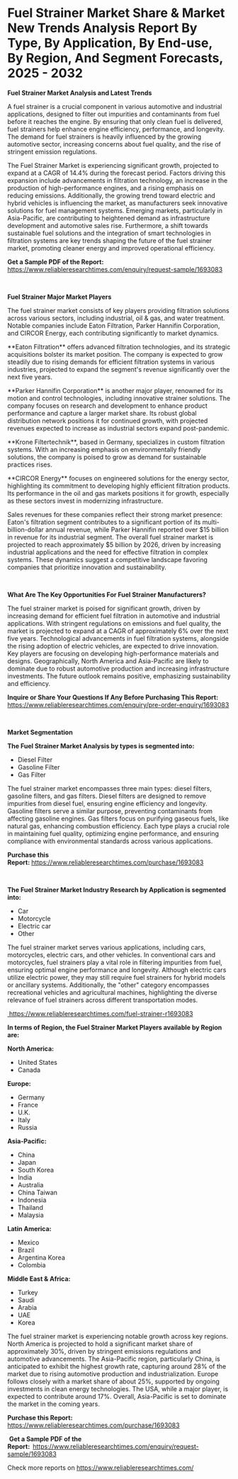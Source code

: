 <p><h1>Fuel Strainer Market Share & Market New Trends Analysis Report By Type, By Application, By End-use, By Region, And Segment Forecasts, 2025 - 2032</h1></p><p><strong>Fuel Strainer Market Analysis and Latest Trends</strong></p>
<p><p>A fuel strainer is a crucial component in various automotive and industrial applications, designed to filter out impurities and contaminants from fuel before it reaches the engine. By ensuring that only clean fuel is delivered, fuel strainers help enhance engine efficiency, performance, and longevity. The demand for fuel strainers is heavily influenced by the growing automotive sector, increasing concerns about fuel quality, and the rise of stringent emission regulations.</p><p>The Fuel Strainer Market is experiencing significant growth, projected to expand at a CAGR of 14.4% during the forecast period. Factors driving this expansion include advancements in filtration technology, an increase in the production of high-performance engines, and a rising emphasis on reducing emissions. Additionally, the growing trend toward electric and hybrid vehicles is influencing the market, as manufacturers seek innovative solutions for fuel management systems. Emerging markets, particularly in Asia-Pacific, are contributing to heightened demand as infrastructure development and automotive sales rise. Furthermore, a shift towards sustainable fuel solutions and the integration of smart technologies in filtration systems are key trends shaping the future of the fuel strainer market, promoting cleaner energy and improved operational efficiency.</p></p>
<p><strong>Get a Sample PDF of the Report:&nbsp;</strong> <a href="https://www.reliableresearchtimes.com/enquiry/request-sample/1693083?utm_campaign=2183&utm_medium=2&utm_source=Github&utm_content=ia&utm_term=16022025&utm_id=fuel-strainer">https://www.reliableresearchtimes.com/enquiry/request-sample/1693083</a></p>
<p>&nbsp;</p>
<p><strong>Fuel Strainer Major Market Players</strong></p>
<p><p>The fuel strainer market consists of key players providing filtration solutions across various sectors, including industrial, oil & gas, and water treatment. Notable companies include Eaton Filtration, Parker Hannifin Corporation, and CIRCOR Energy, each contributing significantly to market dynamics.</p><p>**Eaton Filtration** offers advanced filtration technologies, and its strategic acquisitions bolster its market position. The company is expected to grow steadily due to rising demands for efficient filtration systems in various industries, projected to expand the segment's revenue significantly over the next five years.</p><p>**Parker Hannifin Corporation** is another major player, renowned for its motion and control technologies, including innovative strainer solutions. The company focuses on research and development to enhance product performance and capture a larger market share. Its robust global distribution network positions it for continued growth, with projected revenues expected to increase as industrial sectors expand post-pandemic.</p><p>**Krone Filtertechnik**, based in Germany, specializes in custom filtration systems. With an increasing emphasis on environmentally friendly solutions, the company is poised to grow as demand for sustainable practices rises. </p><p>**CIRCOR Energy** focuses on engineered solutions for the energy sector, highlighting its commitment to developing highly efficient filtration products. Its performance in the oil and gas markets positions it for growth, especially as these sectors invest in modernizing infrastructure.</p><p>Sales revenues for these companies reflect their strong market presence: Eaton's filtration segment contributes to a significant portion of its multi-billion-dollar annual revenue, while Parker Hannifin reported over $15 billion in revenue for its industrial segment. The overall fuel strainer market is projected to reach approximately $5 billion by 2026, driven by increasing industrial applications and the need for effective filtration in complex systems. These dynamics suggest a competitive landscape favoring companies that prioritize innovation and sustainability.</p></p>
<p>&nbsp;</p>
<p><strong>What Are The Key Opportunities For Fuel Strainer Manufacturers?</strong></p>
<p><p>The fuel strainer market is poised for significant growth, driven by increasing demand for efficient fuel filtration in automotive and industrial applications. With stringent regulations on emissions and fuel quality, the market is projected to expand at a CAGR of approximately 6% over the next five years. Technological advancements in fuel filtration systems, alongside the rising adoption of electric vehicles, are expected to drive innovation. Key players are focusing on developing high-performance materials and designs. Geographically, North America and Asia-Pacific are likely to dominate due to robust automotive production and increasing infrastructure investments. The future outlook remains positive, emphasizing sustainability and efficiency.</p></p>
<p><strong>Inquire or Share Your Questions If Any Before Purchasing This Report:</strong> <a href="https://www.reliableresearchtimes.com/enquiry/pre-order-enquiry/1693083?utm_campaign=2183&utm_medium=2&utm_source=Github&utm_content=ia&utm_term=16022025&utm_id=fuel-strainer">https://www.reliableresearchtimes.com/enquiry/pre-order-enquiry/1693083</a></p>
<p>&nbsp;</p>
<p><strong>Market Segmentation</strong></p>
<p><strong>The Fuel Strainer Market Analysis by types is segmented into:</strong></p>
<p><ul><li>Diesel Filter</li><li>Gasoline Filter</li><li>Gas Filter</li></ul></p>
<p><p>The fuel strainer market encompasses three main types: diesel filters, gasoline filters, and gas filters. Diesel filters are designed to remove impurities from diesel fuel, ensuring engine efficiency and longevity. Gasoline filters serve a similar purpose, preventing contaminants from affecting gasoline engines. Gas filters focus on purifying gaseous fuels, like natural gas, enhancing combustion efficiency. Each type plays a crucial role in maintaining fuel quality, optimizing engine performance, and ensuring compliance with environmental standards across various applications.</p></p>
<p><strong>Purchase this Report:&nbsp;</strong><a href="https://www.reliableresearchtimes.com/purchase/1693083?utm_campaign=2183&utm_medium=2&utm_source=Github&utm_content=ia&utm_term=16022025&utm_id=fuel-strainer">https://www.reliableresearchtimes.com/purchase/1693083</a></p>
<p>&nbsp;</p>
<p><strong>The Fuel Strainer Market Industry Research by Application is segmented into:</strong></p>
<p><ul><li>Car</li><li>Motorcycle</li><li>Electric car</li><li>Other</li></ul></p>
<p><p>The fuel strainer market serves various applications, including cars, motorcycles, electric cars, and other vehicles. In conventional cars and motorcycles, fuel strainers play a vital role in filtering impurities from fuel, ensuring optimal engine performance and longevity. Although electric cars utilize electric power, they may still require fuel strainers for hybrid models or ancillary systems. Additionally, the "other" category encompasses recreational vehicles and agricultural machines, highlighting the diverse relevance of fuel strainers across different transportation modes.</p></p>
<p><a href="https://www.reliableresearchtimes.com/fuel-strainer-r1693083?utm_campaign=2183&utm_medium=2&utm_source=Github&utm_content=ia&utm_term=16022025&utm_id=fuel-strainer">&nbsp;https://www.reliableresearchtimes.com/fuel-strainer-r1693083</a></p>
<p><strong>In terms of Region, the Fuel Strainer Market Players available by Region are:</strong></p>
<p>
    <p> <strong> North America: </strong>
        <ul>
            <li>United States</li>
            <li>Canada</li>
        </ul>
        </p> 
    <p> <strong> Europe: </strong>
        <ul>
            <li>Germany</li>
            <li>France</li>
            <li>U.K.</li>
            <li>Italy</li>
            <li>Russia</li>
        </ul>
        </p> 
    <p> <strong> Asia-Pacific: </strong>
        <ul>
            <li>China</li>
            <li>Japan</li>
            <li>South Korea</li>
            <li>India</li>
            <li>Australia</li>
            <li>China Taiwan</li>
            <li>Indonesia</li>
            <li>Thailand</li>
            <li>Malaysia</li>
        </ul>
        </p> 
    <p> <strong> Latin America: </strong>
        <ul>
            <li>Mexico</li>
            <li>Brazil</li>
            <li>Argentina Korea</li>
            <li>Colombia</li>
        </ul>
        </p> 
    <p> <strong> Middle East & Africa: </strong>
        <ul>
            <li>Turkey</li>
            <li>Saudi</li>
            <li>Arabia</li>
            <li>UAE</li>
            <li>Korea</li>
        </ul>
    </p>
    </p>
<p><p>The fuel strainer market is experiencing notable growth across key regions. North America is projected to hold a significant market share of approximately 30%, driven by stringent emissions regulations and automotive advancements. The Asia-Pacific region, particularly China, is anticipated to exhibit the highest growth rate, capturing around 28% of the market due to rising automotive production and industrialization. Europe follows closely with a market share of about 25%, supported by ongoing investments in clean energy technologies. The USA, while a major player, is expected to contribute around 17%. Overall, Asia-Pacific is set to dominate the market in the coming years.</p></p>
<p><strong>Purchase this Report: </strong><a href="https://www.reliableresearchtimes.com/purchase/1693083?utm_campaign=2183&utm_medium=2&utm_source=Github&utm_content=ia&utm_term=16022025&utm_id=fuel-strainer">https://www.reliableresearchtimes.com/purchase/1693083</a></p>
<p>&nbsp;<strong>Get a Sample PDF of the Report:&nbsp;&nbsp;</strong><a href="https://www.reliableresearchtimes.com/enquiry/request-sample/1693083?utm_campaign=2183&utm_medium=2&utm_source=Github&utm_content=ia&utm_term=16022025&utm_id=fuel-strainer">https://www.reliableresearchtimes.com/enquiry/request-sample/1693083</a></p>
<p><strong></strong></p>
<p>Check more reports on <a href="https://www.reliableresearchtimes.com/?utm_campaign=2183&utm_medium=2&utm_source=Github&utm_content=ia&utm_term=16022025&utm_id=fuel-strainer">https://www.reliableresearchtimes.com/</a></p>